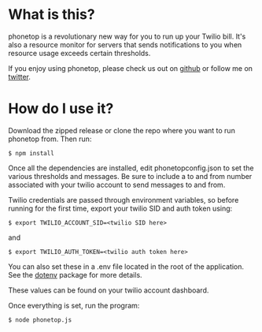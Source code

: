 # What is this?
phonetop is a revolutionary new way for you to run up your Twilio bill. It's also a resource monitor for servers that sends notifications to you when resource usage exceeds certain thresholds.

If you enjoy using phonetop, please check us out on [github](https://github.com/Longlius/phonetop) or follow me on [twitter](https://twitter.com/Longlius).

# How do I use it?

Download the zipped release or clone the repo where you want to run phonetop from. Then run:

```$ npm install```

Once all the dependencies are installed, edit phonetopconfig.json to set the various thresholds and messages. Be sure to include a to and from number associated with your twilio account to send messages to and from.

Twilio credentials are passed through environment variables, so before running for the first time, export your twilio SID and auth token using:

```$ export TWILIO_ACCOUNT_SID=<twilio SID here>```

and

```$ export TWILIO_AUTH_TOKEN=<twilio auth token here>```

You can also set these in a .env file located in the root of the application. See the [dotenv](https://www.npmjs.com/package/dotenv) package for more details.

These values can be found on your twilio account dashboard.

Once everything is set, run the program:

```$ node phonetop.js```
